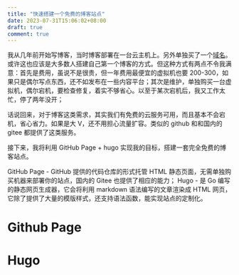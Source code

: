 ```yaml
---
title: "快速搭建一个免费的博客站点"
date: 2023-07-31T15:06:02+08:00
draft: true
comment: true
---
```


我从几年前开始写博客，当时博客部署在一台云主机上。另外单独买了一个[域名](https://poloxue.com)。或许这也应该是大多数人搭建自己第一个博客的方式。但这种方式有两点不令我满意：首先是费用，虽说不是很贵，但一年费用最便宜的虚拟机也要 200-300，如果只是偶尔写点东西，还不如发布在一些内容平台；其次是维护，单独购买一台虚拟机，偶尔宕机，要检查修复，着实不够省心。以至于某次宕机后，我又工作太忙，停了两年没开；

话说回来，对于博客这类需求，其实我们有免费的云服务可用，而且基本不会宕机，省心省力。如果是大 V，还不用担心流量扩容。类似的 github 和和国内的 gitee 都提供了这类服务。

接下来，我将利用 GitHub Page + hugo 实现我的目标，搭建一套完全免费的博客站点。

GitHub Page - GitHub 提供的代码仓库的形式托管 HTML 静态页面，无需单独购买机器来部署你的站点，国内的 Gitee 也提供了相应的能力；
Hugo - 是 Go 编写的静态网页生成器，它会将利用 markdown 语法编写的文章渲染成 HTML 网页，它除了提供了大量的模版样式，还支持语法函数，能实现站点的定制化。

# Github Page



# Hugo 


